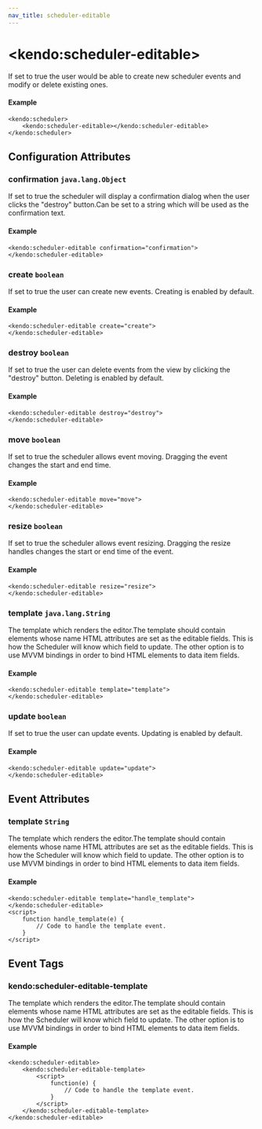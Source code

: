 ```yaml
---
nav_title: scheduler-editable
---
```


# \<kendo:scheduler-editable\>

If set to true the user would be able to create new scheduler events and modify or delete existing ones.

#### Example
    <kendo:scheduler>
        <kendo:scheduler-editable></kendo:scheduler-editable>
    </kendo:scheduler>

## Configuration Attributes

### confirmation `java.lang.Object`

If set to true the scheduler will display a confirmation dialog when the user clicks the "destroy" button.Can be set to a string which will be used as the confirmation text.

#### Example
    <kendo:scheduler-editable confirmation="confirmation">
    </kendo:scheduler-editable>

### create `boolean`

If set to true the user can create new events. Creating is enabled by default.

#### Example
    <kendo:scheduler-editable create="create">
    </kendo:scheduler-editable>

### destroy `boolean`

If set to true the user can delete events from the view by clicking the "destroy" button. Deleting is enabled by default.

#### Example
    <kendo:scheduler-editable destroy="destroy">
    </kendo:scheduler-editable>

### move `boolean`

If set to true the scheduler allows event moving. Dragging the event changes the start and end time.

#### Example
    <kendo:scheduler-editable move="move">
    </kendo:scheduler-editable>

### resize `boolean`

If set to true the scheduler allows event resizing. Dragging the resize handles changes the start or end time of the event.

#### Example
    <kendo:scheduler-editable resize="resize">
    </kendo:scheduler-editable>

### template `java.lang.String`

The template which renders the editor.The template should contain elements whose name HTML attributes are set as the editable fields. This is how the Scheduler will know
which field to update. The other option is to use MVVM bindings in order to bind HTML elements to data item fields.

#### Example
    <kendo:scheduler-editable template="template">
    </kendo:scheduler-editable>

### update `boolean`

If set to true the user can update events. Updating is enabled by default.

#### Example
    <kendo:scheduler-editable update="update">
    </kendo:scheduler-editable>


## Event Attributes

### template `String`

The template which renders the editor.The template should contain elements whose name HTML attributes are set as the editable fields. This is how the Scheduler will know
which field to update. The other option is to use MVVM bindings in order to bind HTML elements to data item fields.


#### Example
    <kendo:scheduler-editable template="handle_template">
    </kendo:scheduler-editable>
    <script>
        function handle_template(e) {
            // Code to handle the template event.
        }
    </script>

## Event Tags

### kendo:scheduler-editable-template

The template which renders the editor.The template should contain elements whose name HTML attributes are set as the editable fields. This is how the Scheduler will know
which field to update. The other option is to use MVVM bindings in order to bind HTML elements to data item fields.


#### Example
    <kendo:scheduler-editable>
        <kendo:scheduler-editable-template>
            <script>
                function(e) {
                    // Code to handle the template event.
                }
            </script>
        </kendo:scheduler-editable-template>
    </kendo:scheduler-editable>

